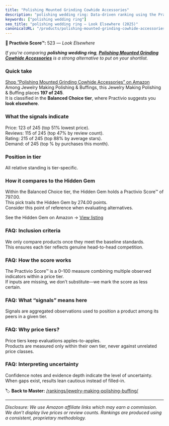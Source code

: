 ```yaml
---
title: "Polishing Mounted Grinding Cowhide Accessories"
description: "polishing wedding ring: Data-driven ranking using the Practivio Score™. Positioned by quality, value, demand, findability, momentum."
keywords: ["polishing wedding ring"]
seo_title: "polishing wedding ring — Look Elsewhere (2025)"
canonicalURL: "/products/polishing-mounted-grinding-cowhide-accessories-B087BS4DVC/"
---
```


**🚫 Practivio Score™:** 523 — _Look Elsewhere_


*If you're comparing **polishing wedding ring**, **[Polishing Mounted Grinding Cowhide Accessories](https://www.amazon.com/dp/B087BS4DVC?tag=practivio-20)** is a strong alternative to put on your shortlist.*
### Quick take
[Shop “Polishing Mounted Grinding Cowhide Accessories” on Amazon](https://www.amazon.com/dp/B087BS4DVC?tag=practivio-20)
Among Jewelry Making Polishing & Buffings, this Jewelry Making Polishing & Buffing places **197 of 245**.  
It is classified in the **Balanced Choice tier**, where Practivio suggests you **look elsewhere**.

### What the signals indicate
Price: 123 of 245 (top 51% lowest price).  
Reviews: 115 of 245 (top 47% by review count).  
Rating: 215 of 245 (top 88% by average stars).  
Demand:  of 245 (top % by purchases this month).

### Position in tier
All relative standing is tier-specific.

### How it compares to the Hidden Gem
Within the Balanced Choice tier, the Hidden Gem holds a Practivio Score™ of 797.00.  
This pick trails the Hidden Gem by 274.00 points.  
Consider this point of reference when evaluating alternatives.  

See the Hidden Gem on Amazon → [View listing](https://www.amazon.com/dp/B07FFRKYQ9?tag=practivio-20)

### FAQ: Inclusion criteria
We only compare products once they meet the baseline standards.  
This ensures each tier reflects genuine head-to-head competition.

### FAQ: How the score works
The Practivio Score™ is a 0–100 measure combining multiple observed indicators within a price tier.  
If inputs are missing, we don’t substitute—we mark the score as less certain.

### FAQ: What “signals” means here
Signals are aggregated observations used to position a product among its peers in a given tier.

### FAQ: Why price tiers?
Price tiers keep evaluations apples-to-apples.  
Products are measured only within their own tier, never against unrelated price classes.

### FAQ: Interpreting uncertainty
Confidence notes and evidence depth indicate the level of uncertainty.  
When gaps exist, results lean cautious instead of filled-in.


🏷️ **Back to Master:** [/rankings/jewelry-making-polishing-buffing/](/rankings/jewelry-making-polishing-buffing/)

---
_Disclosure: We use Amazon affiliate links which may earn a commission. We don’t display live prices or review counts. Rankings are produced using a consistent, proprietary methodology._
